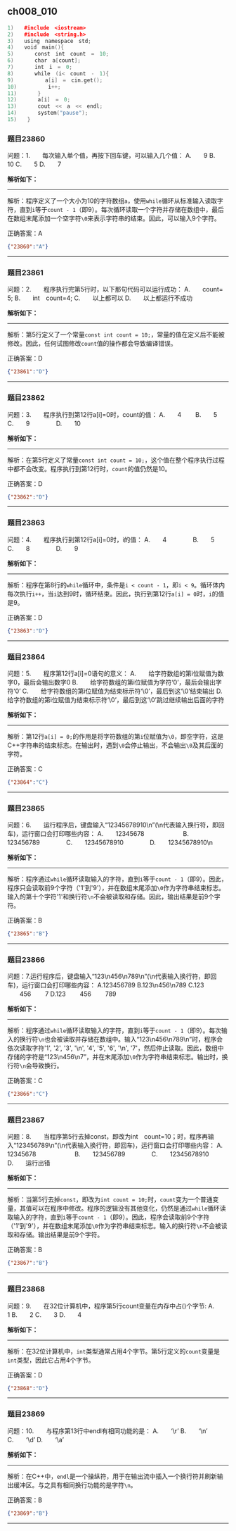 ## ch008_010
``` c++
1)　　#include　<iostream>
2)　　#include　<string.h>
3)　　using　namespace　std;
4)　　void　main(){
5)　　　　const　int　count　=　10;
6)　　　　char　a[count];
7)　　　　int　i　=　0;
8)　　　　while　(i<　count　-　1){
9)　　　　　　a[i]　=　cin.get();
10)　　　　　　i++;
11)　　　　}
12)　　　　a[i]　=　0;
13)　　　　cout　<<　a　<<　endl;
14)　　　　system("pause");
15)　　}

```
### 题目23860
问题：1.　　每次输入单个值，再按下回车键，可以输入几个值：
A.　　9
B.　　10
C.　　5
D.　　7


**解析如下：**

------

解析：程序定义了一个大小为10的字符数组`a`，使用`while`循环从标准输入读取字符，直到`i`等于`count - 1`（即9）。每次循环读取一个字符并存储在数组中，最后在数组末尾添加一个空字符`\0`来表示字符串的结束。因此，可以输入9个字符。

正确答案：A

```json
{"23860":"A"}
```

------

### 题目23861
问题：2.　　程序执行完第5行时，以下那句代码可以运行成功：
A.　　count=　5;
B.　　int　count=4;
C.　　以上都可以
D.　　以上都运行不成功


**解析如下：**

------

解析：第5行定义了一个常量`const int count = 10;`，常量的值在定义后不能被修改。因此，任何试图修改`count`值的操作都会导致编译错误。

正确答案：D

```json
{"23861":"D"}
```

------

### 题目23862
问题：3.　　程序执行到第12行a[i]=0时，count的值：
A.　　4　　
B.　　5　　　　
C.　　9　　　　
D.　　10


**解析如下：**

------

解析：在第5行定义了常量`const int count = 10;`，这个值在整个程序执行过程中都不会改变。程序执行到第12行时，`count`的值仍然是10。

正确答案：D

```json
{"23862":"D"}
```

------

### 题目23863
问题：4.　　程序执行到第12行a[i]=0时，i的值：
A.　　4　　　　
B.　　5　　　　
C.　　8　　　　
D.　　9


**解析如下：**

------

解析：程序在第8行的`while`循环中，条件是`i < count - 1`，即`i < 9`。循环体内每次执行`i++`，当`i`达到9时，循环结束。因此，执行到第12行`a[i] = 0`时，`i`的值是9。

正确答案：D

```json
{"23863":"D"}
```

------

### 题目23864
问题：5.　　程序第12行a[i]=0语句的意义：
A.　　给字符数组的第i位赋值为数字0，最后会输出数字0
B.　　给字符数组的第i位赋值为字符‘0’，最后会输出字符‘0’
C.　　给字符数组的第i位赋值为结束标示符‘\\0’，最后到这‘\\0’结束输出
D.　　给字符数组的第i位赋值为结束标示符‘\\0’，最后到这‘\\0’跳过继续输出后面的字符


**解析如下：**

------

解析：第12行`a[i] = 0;`的作用是将字符数组的第`i`位赋值为`\0`，即空字符，这是C++字符串的结束标志。在输出时，遇到`\0`会停止输出，不会输出`\0`及其后面的字符。

正确答案：C

```json
{"23864":"C"}
```

------

### 题目23865
问题：6.　　运行程序后，键盘输入“12345678910\\n”(\\n代表输入换行符，即回车)，运行窗口会打印哪些内容：
A.　　12345678　　　　　　
B.　　123456789　　　　
C.　　12345678910　　　　
D.　　12345678910\\n


**解析如下：**

------

解析：程序通过`while`循环读取输入的字符，直到`i`等于`count - 1`（即9）。因此，程序只会读取前9个字符（'1'到'9'），并在数组末尾添加`\0`作为字符串结束标志。输入的第十个字符'1'和换行符`\n`不会被读取和存储。因此，输出结果是前9个字符。

正确答案：B

```json
{"23865":"B"}
```

------

### 题目23866
问题：7.运行程序后，键盘输入“123\\n456\\n789\\n”(\\n代表输入换行符，即回车)，运行窗口会打印哪些内容：
A.123456789
B.123\\n456\\n789
C.123
　　456
　　7
D.123
　　456
　　789


**解析如下：**

------

解析：程序通过`while`循环读取输入的字符，直到`i`等于`count - 1`（即9）。每次输入的换行符`\n`也会被读取并存储在数组中。输入“123\n456\n789\n”时，程序会依次读取字符'1', '2', '3', '\n', '4', '5', '6', '\n', '7'，然后停止读取。因此，数组中存储的字符是“123\n456\n7”，并在末尾添加`\0`作为字符串结束标志。输出时，换行符`\n`会导致换行。

正确答案：C

```json
{"23866":"C"}
```

------

### 题目23867
问题：8.　　当程序第5行去掉const，即改为int　count=10；时，程序再输入“123456789\\n”(\\n代表输入换行符，即回车)，运行窗口会打印哪些内容：
A.　　12345678　　　　　　
B.　　123456789　　　　
C.　　12345678910　　　　
D.　　运行出错


**解析如下：**

------

解析：当第5行去掉`const`，即改为`int count = 10;`时，`count`变为一个普通变量，其值可以在程序中修改。程序的逻辑没有其他变化，仍然是通过`while`循环读取输入的字符，直到`i`等于`count - 1`（即9）。因此，程序会读取前9个字符（'1'到'9'），并在数组末尾添加`\0`作为字符串结束标志。输入的换行符`\n`不会被读取和存储。输出结果是前9个字符。

正确答案：B

```json
{"23867":"B"}
```

------

### 题目23868
问题：9.　　在32位计算机中，程序第5行count变量在内存中占()个字节:
A.　　1
B.　　2
C.　　3
D.　　4


**解析如下：**

------

解析：在32位计算机中，`int`类型通常占用4个字节。第5行定义的`count`变量是`int`类型，因此它占用4个字节。

正确答案：D

```json
{"23868":"D"}
```

------

### 题目23869
问题：10.　　与程序第13行中endl有相同功能的是：
A.　　‘\\r’
B.　　‘\\n’
C.　　‘\\d’
D.　　‘\\a’


**解析如下：**

------

解析：在C++中，`endl`是一个操纵符，用于在输出流中插入一个换行符并刷新输出缓冲区。与之具有相同换行功能的是字符`\n`。

正确答案：B

```json
{"23869":"B"}
```

------

